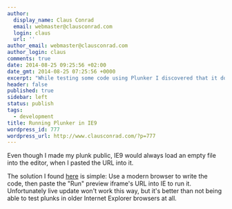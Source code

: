 ```yaml
---
author:
  display_name: Claus Conrad
  email: webmaster@clausconrad.com
  login: claus
  url: ''
author_email: webmaster@clausconrad.com
author_login: claus
comments: true
date: 2014-08-25 09:25:56 +02:00
date_gmt: 2014-08-25 07:25:56 +0000
excerpt: "While testing some code using Plunker I discovered that it doesn't support IE9."
header: false
published: true
sidebar: left
status: publish
tags:
  - development
title: Running Plunker in IE9
wordpress_id: 777
wordpress_url: http://www.clausconrad.com/?p=777
---
```

Even though I made my plunk public, IE9 would always load an empty file into the editor, when I pasted the URL into it.

The solution I found [here](https://stackoverflow.com/questions/20959088/angularjs-1-2-7-ie8-resource-bug) is simple: Use a modern browser to write the code, then paste the "Run" preview iframe's URL into IE to run it. Unfortunately live update won't work this way, but it's better than not being able to test plunks  in older Internet Explorer browsers at all.
